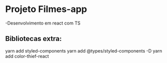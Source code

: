 # Projeto Filmes-app

-Desenvolvimento em react com TS

## Bibliotecas extra:

yarn add styled-components
yarn add @types/styled-components -D
yarn add color-thief-react
